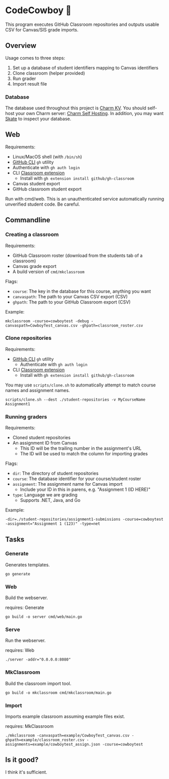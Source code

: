# CodeCowboy 🤠

This program executes GitHub Classroom repositories and outputs usable CSV for Canvas/SIS grade imports.

## Overview

Usage comes to three steps:

1. Set up a database of student identifiers mapping to Canvas identifiers
2. Clone classroom (helper provided)
3. Run grader
4. Import result file

### Database

The database used throughout this project is [Charm KV](https://github.com/charmbracelet/charm#charm-kv). You should self-host your own Charm server: [Charm Self Hosting](https://github.com/charmbracelet/charm#self-hosting). In addition, you may want [Skate](https://github.com/charmbracelet/skate) to inspect your database.

## Web

Requirements:

- Linux/MacOS shell (with `/bin/sh`)
- [GitHub CLI](https://cli.github.com) `gh` utility
- Authenticate with `gh auth login`
- CLI [Classroom extension](https://docs.github.com/en/education/manage-coursework-with-github-classroom/teach-with-github-classroom/using-github-classroom-with-github-cli)
  - Install with `gh extension install github/gh-classroom`
- Canvas student export
- GitHub classroom student export

Run with cmd/web. This is an unauthenticated service automatically running unverified student code. Be careful.

## Commandline

### Creating a classroom

Requirements:

- GitHub Classroom roster (download from the students tab of a classroom)
- Canvas grade export
- A build version of `cmd/mkclassroom`

Flags:

- `course`: The key in the database for this course, anything you want
- `canvaspath`: The path to your Canvas CSV export (CSV)
- `ghpath`: The path to your GitHub Classroom export (CSV)

Example:

`mkclassroom -course=cowboytest -debug -canvaspath=CowboyTest_canvas.csv -ghpath=classroom_roster.csv`

### Clone repositories

Requirements:

- [GitHub CLI](https://cli.github.com) `gh` utility
  - Authenticate with `gh auth login`
- CLI [Classroom extension](https://docs.github.com/en/education/manage-coursework-with-github-classroom/teach-with-github-classroom/using-github-classroom-with-github-cli)
  - Install with `gh extension install github/gh-classroom`

You may use `scripts/clone.sh` to automatically attempt to match course names and assignment names.

`scripts/clone.sh --dest ./student-repositories -v MyCourseName Assignment1`

### Running graders

Requirements:

- Cloned student repositories
- An assignment ID from Canvas
  - This ID will be the trailing number in the assignment's URL
  - The ID will be used to match the column for importing grades

Flags:

- `dir`: The directory of student repositories
- `course`: The database identifier for your course/student roster
- `assignment`: The assignment name for Canvas import
  - Include your ID in this in parens, e.g. "Assignment 1 (ID HERE)"
- `type`: Language we are grading 
  - Supports .NET, Java, and Go

Example:

`-dir=./student-repositories/assignment1-submissions -course=cowboytest -assignment="Assignment 1 (123)" -type=net`

## Tasks

### Generate

Generates templates.

```
go generate
```

### Web

Build the webserver.

requires: Generate

```
go build -o server cmd/web/main.go
```

### Serve

Run the webserver.

requires: Web

```
./server -addr="0.0.0.0:8080"
```

### MkClassroom

Build the classroom import tool.

```
go build -o mkclassroom cmd/mkclassroom/main.go
```

### Import

Imports example classroom assuming example files exist.

requires: MkClassroom

```
./mkclassroom -canvaspath=example/CowboyTest_canvas.csv -ghpath=example/classroom_roster.csv -assignments=example/cowboytest_assign.json -course=cowboytest
```

## Is it good?

I think it's sufficient.
